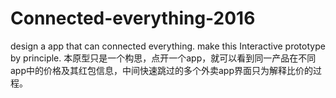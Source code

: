 # Connected-everything-2016
design a app that can connected everything.
make this Interactive prototype by principle.
本原型只是一个构思，点开一个app，就可以看到同一产品在不同app中的价格及其红包信息，中间快速跳过的多个外卖app界面只为解释比价的过程。
